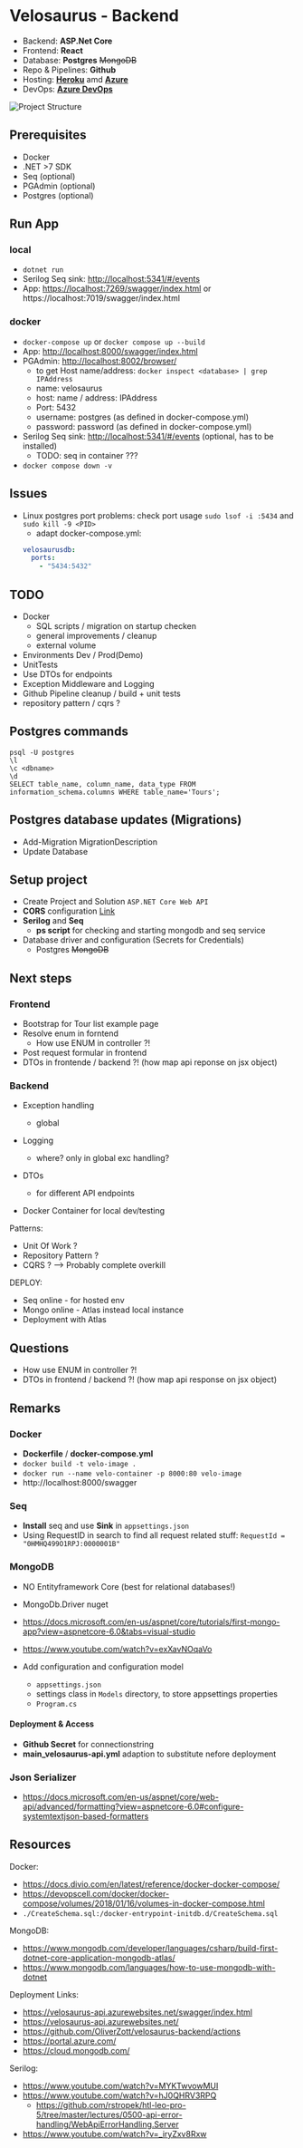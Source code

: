 ﻿# Velosaurus - Backend

- Backend: **ASP.Net Core**
- Frontend: **React**
- Database:  **Postgres** ~~MongoDB~~
- Repo & Pipelines: **Github**
- Hosting: [**Heroku**](https://dashboard.heroku.com/) amd [**Azure**](https://portal.azure.com/)
- DevOps: [**Azure DevOps**](https://dev.azure.com/)

![Project Structure](velosaurus_architecture.jpg)

## Prerequisites

- Docker
- .NET >7 SDK
- Seq (optional)
- PGAdmin (optional)
- Postgres (optional)

## Run App

### local

- `dotnet run`
- Serilog Seq sink: <http://localhost:5341/#/events>
- App: <https://localhost:7269/swagger/index.html> or https://localhost:7019/swagger/index.html

### docker

- `docker-compose up` or `docker compose up --build`
- App: <http://localhost:8000/swagger/index.html>
- PGAdmin: <http://localhost:8002/browser/>
    - to get Host name/address: `docker inspect <database> | grep IPAddress`
    - name: velosaurus
    - host: name / address: IPAddress
    - Port: 5432
    - username: postgres  (as defined in docker-compose.yml)
    - password: password  (as defined in docker-compose.yml)
- Serilog Seq sink: <http://localhost:5341/#/events>  (optional, has to be installed)
  -  TODO: seq in container ??? 
- `docker compose down -v`  

## Issues

- Linux postgres port problems: check port usage `sudo lsof -i :5434` and `sudo kill -9 <PID>`
  - adapt docker-compose.yml: 
  ```yml
  velosaurusdb:
    ports:
      - "5434:5432"
  ```
## TODO

- Docker
    - SQL scripts / migration on startup checken
    - general improvements / cleanup
    - external volume
- Environments Dev / Prod(Demo)
- UnitTests
- Use DTOs for endpoints
- Exception Middleware and Logging
- Github Pipeline cleanup / build + unit tests
- repository pattern / cqrs ?

## Postgres commands

```shell
psql -U postgres
\l 
\c <dbname>
\d
SELECT table_name, column_name, data_type FROM information_schema.columns WHERE table_name='Tours';
```

## Postgres database updates (Migrations)

- Add-Migration MigrationDescription
- Update Database

## Setup project

- Create Project and Solution `ASP.NET Core Web API`
- **CORS** configuration [Link](https://docs.microsoft.com/en-us/aspnet/core/security/cors?view=aspnetcore-6.0)
- **Serilog** and **Seq**
    - **ps script** for checking and starting mongodb and seq service
- Database driver and configuration (Secrets for Credentials)
    - Postgres ~~MongoDB~~

## Next steps

### Frontend

- Bootstrap for Tour list example page
- Resolve enum in forntend
    - How use ENUM in controller ?!
- Post request formular in frontend
- DTOs in frontende / backend ?! (how map api reponse on jsx object)

### Backend

- Exception handling
    - global

- Logging
    - where? only in global exc handling?

- DTOs
    - for different API endpoints

- Docker Container for local dev/testing

Patterns:

- Unit Of Work ?
- Repository Pattern ?
- CQRS ? --> Probably complete overkill

DEPLOY:

- Seq online - for hosted env
- Mongo online - Atlas instead local instance
- Deployment with Atlas

## Questions

- How use ENUM in controller ?!
- DTOs in frontend / backend ?! (how map api response on jsx object)

## Remarks

### Docker

- **Dockerfile** / **docker-compose.yml**
- `docker build -t velo-image .`
- `docker run --name velo-container -p 8000:80 velo-image`
- http://localhost:8000/swagger

### Seq

- **Install** seq and use **Sink** in `appsettings.json`
- Using RequestID in search to find all request related stuff: `RequestId = "0HMHQ499O1RPJ:0000001B"`

### MongoDB

- NO Entityframework Core (best for relational databases!)
- MongoDb.Driver nuget
- <https://docs.microsoft.com/en-us/aspnet/core/tutorials/first-mongo-app?view=aspnetcore-6.0&tabs=visual-studio>
- <https://www.youtube.com/watch?v=exXavNOqaVo>

- Add configuration and configuration model
    - `appsettings.json`
    - settings class in `Models` directory, to store appsettings properties
    - `Program.cs`

#### Deployment & Access

- **Github Secret** for connectionstring
- **main_velosaurus-api.yml** adaption to substitute nefore deployment

### Json Serializer

- <https://docs.microsoft.com/en-us/aspnet/core/web-api/advanced/formatting?view=aspnetcore-6.0#configure-systemtextjson-based-formatters>

## Resources

Docker:

- https://docs.divio.com/en/latest/reference/docker-docker-compose/
- https://devopscell.com/docker/docker-compose/volumes/2018/01/16/volumes-in-docker-compose.html
- `./CreateSchema.sql:/docker-entrypoint-initdb.d/CreateSchema.sql`

MongoDB:

- <https://www.mongodb.com/developer/languages/csharp/build-first-dotnet-core-application-mongodb-atlas/>
- <https://www.mongodb.com/languages/how-to-use-mongodb-with-dotnet>

Deployment Links:

- <https://velosaurus-api.azurewebsites.net/swagger/index.html>
- <https://velosaurus-api.azurewebsites.net/>
- <https://github.com/OliverZott/velosaurus-backend/actions>
- <https://portal.azure.com/>
- <https://cloud.mongodb.com/>

Serilog:

- <https://www.youtube.com/watch?v=MYKTwvowMUI>
- <https://www.youtube.com/watch?v=hJ0QHRV3RPQ>
    - <https://github.com/rstropek/htl-leo-pro-5/tree/master/lectures/0500-api-error-handling/WebApiErrorHandling.Server>
- <https://www.youtube.com/watch?v=_iryZxv8Rxw>
